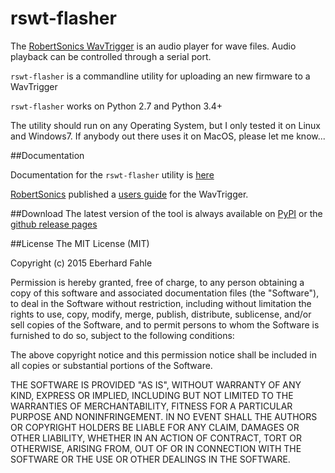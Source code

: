 # rswt-flasher

The [RobertSonics WavTrigger](http://robertsonics.com/wav-trigger/) is an audio
player for wave files. Audio playback can be controlled through a serial port. 

`rswt-flasher` is a commandline utility for uploading an new firmware to a WavTrigger 

`rswt-flasher` works on Python 2.7 and Python 3.4+

The utility should run on any Operating System, but I only tested it on Linux
and Windows7. If anybody out there uses it on MacOS, please let me know...

##Documentation

Documentation for the `rswt-flasher` utility is [here](http://wayoda.github.io/rswt-flasher)

[RobertSonics](http://robertsonics.com/) published a [users
guide](http://robertsonics.com/wav-trigger-online-user-guide/) for the
WavTrigger.

##Download
The latest version of the tool is always available on
[PyPI](https://pypi.python.org/pypi/rswt-flasher/) or the [github
release pages](https://github.com/wayoda/rswt-flasher/releases)

##License
The MIT License (MIT)

Copyright (c) 2015 Eberhard Fahle

Permission is hereby granted, free of charge, to any person obtaining a copy
of this software and associated documentation files (the "Software"), to deal
in the Software without restriction, including without limitation the rights
to use, copy, modify, merge, publish, distribute, sublicense, and/or sell
copies of the Software, and to permit persons to whom the Software is
furnished to do so, subject to the following conditions:

The above copyright notice and this permission notice shall be included in all
copies or substantial portions of the Software.

THE SOFTWARE IS PROVIDED "AS IS", WITHOUT WARRANTY OF ANY KIND, EXPRESS OR
IMPLIED, INCLUDING BUT NOT LIMITED TO THE WARRANTIES OF MERCHANTABILITY,
FITNESS FOR A PARTICULAR PURPOSE AND NONINFRINGEMENT. IN NO EVENT SHALL THE
AUTHORS OR COPYRIGHT HOLDERS BE LIABLE FOR ANY CLAIM, DAMAGES OR OTHER
LIABILITY, WHETHER IN AN ACTION OF CONTRACT, TORT OR OTHERWISE, ARISING FROM,
OUT OF OR IN CONNECTION WITH THE SOFTWARE OR THE USE OR OTHER DEALINGS IN THE
SOFTWARE.

